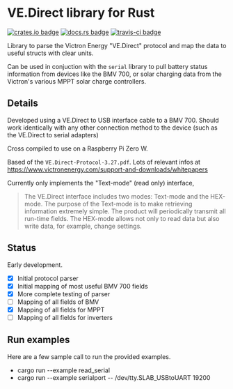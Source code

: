 # VE.Direct library for Rust

[![crates.io badge][crate_badge]][crate]
[![docs.rs badge][docs_badge]][docs]
[![travis-ci badge][ci_badge]][ci]

Library to parse the Victron Energy "VE.Direct" protocol and map the data to useful structs with clear units.

Can be used in conjuction with the `serial` library to pull battery status information from devices like the BMV 700, or solar charging data from the Victron's various MPPT solar charge controllers.

[crate_badge]: https://img.shields.io/crates/v/vedirect
[crate]: https://crates.io/crates/vedirect
[docs]: https://docs.rs/vedirect/
[docs_badge]: https://docs.rs/vedirect/badge.svg
[ci]: https://travis-ci.org/dbr/vedirect-rs
[ci_badge]: https://travis-ci.org/dbr/vedirect-rs.svg?branch=master

## Details

Developed using a VE.Direct to USB interface cable to a BMV 700. Should work identically with any other connection method to the device (such as the VE.Direct to serial adapters)

Cross compiled to use on a Raspberry Pi Zero W.

Based of the `VE.Direct-Protocol-3.27.pdf`. Lots of relevant infos at https://www.victronenergy.com/support-and-downloads/whitepapers

Currently only implements the "Text-mode" (read only) interface,

> The VE.Direct interface includes two modes: Text-mode and the HEX-mode. The purpose of the Text-mode is to make retrieving information extremely simple. The product will periodically transmit all run-time fields. The HEX-mode allows not only to read data but also write data, for example, change settings.


## Status

Early development.

- [x] Initial protocol parser
- [x] Initial mapping of most useful BMV 700 fields
- [x] More complete testing of parser
- [ ] Mapping of all fields of BMV
- [x] Mapping of all fields for MPPT
- [ ] Mapping of all fields for inverters

## Run examples

Here are a few sample call to run the provided examples.

- cargo run --example read_serial
- cargo run --example serialport -- /dev/tty.SLAB_USBtoUART 19200
